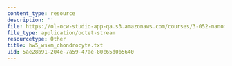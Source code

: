 ```yaml
---
content_type: resource
description: ''
file: https://ol-ocw-studio-app-qa.s3.amazonaws.com/courses/3-052-nanomechanics-of-materials-and-biomaterials-spring-2007/5ae28b91204e7a5947ae80c65d0b5640_hw5_wsxm_chondrocyte.txt
file_type: application/octet-stream
resourcetype: Other
title: hw5_wsxm_chondrocyte.txt
uid: 5ae28b91-204e-7a59-47ae-80c65d0b5640
---
```

